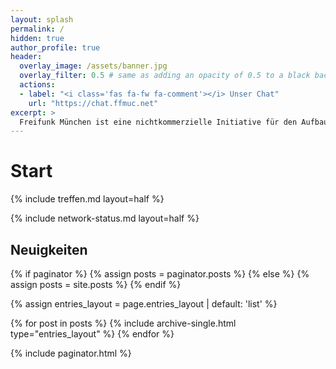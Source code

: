 ```yaml
---
layout: splash
permalink: /
hidden: true
author_profile: true
header:
  overlay_image: /assets/banner.jpg
  overlay_filter: 0.5 # same as adding an opacity of 0.5 to a black background
  actions:
  - label: "<i class='fas fa-fw fa-comment'></i> Unser Chat"
    url: "https://chat.ffmuc.net"
excerpt: >
  Freifunk München ist eine nichtkommerzielle Initiative für den Aufbau freier (Funk-)Netze sowie Kommunikationskanäle.
---
```


# Start
{% include treffen.md layout=half %}

{% include network-status.md layout=half %}

## Neuigkeiten

{% if paginator %}
  {% assign posts = paginator.posts %}
{% else %}
  {% assign posts = site.posts %}
{% endif %}

{% assign entries_layout = page.entries_layout | default: 'list' %}
<div class="entries-{{ entries_layout }}">
  {% for post in posts %}
    {% include archive-single.html type="entries_layout" %}
  {% endfor %}
</div>

{% include paginator.html %}